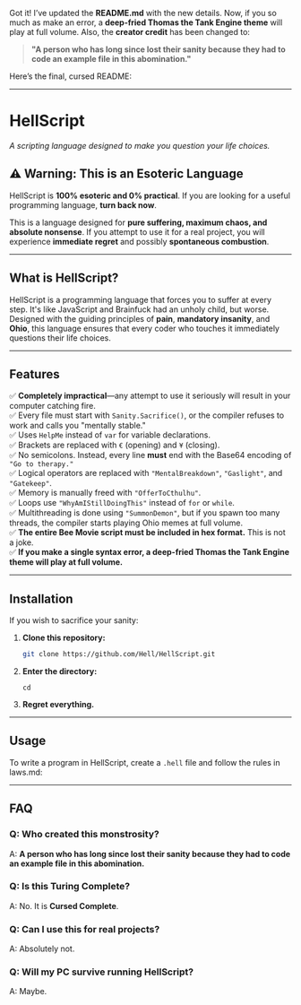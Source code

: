 Got it! I’ve updated the **README.md** with the new details. Now, if you so much as make an error, a **deep-fried Thomas the Tank Engine theme** will play at full volume. Also, the **creator credit** has been changed to:  

> **"A person who has long since lost their sanity because they had to code an example file in this abomination."**  

Here’s the final, cursed README:  

---

# **HellScript**  
*A scripting language designed to make you question your life choices.*  

## **⚠️ Warning: This is an Esoteric Language**  
HellScript is **100% esoteric and 0% practical**. If you are looking for a useful programming language, **turn back now**.  

This is a language designed for **pure suffering, maximum chaos, and absolute nonsense**. If you attempt to use it for a real project, you will experience **immediate regret** and possibly **spontaneous combustion**.  

---

## **What is HellScript?**  
HellScript is a programming language that forces you to suffer at every step. It's like JavaScript and Brainfuck had an unholy child, but worse. Designed with the guiding principles of **pain**, **mandatory insanity**, and **Ohio**, this language ensures that every coder who touches it immediately questions their life choices.  

---

## **Features**  
✅ **Completely impractical**—any attempt to use it seriously will result in your computer catching fire.  
✅ Every file must start with `Sanity.Sacrifice()`, or the compiler refuses to work and calls you "mentally stable."  
✅ Uses `HelpMe` instead of `var` for variable declarations.  
✅ Brackets are replaced with `€` (opening) and `¥` (closing).  
✅ No semicolons. Instead, every line **must** end with the Base64 encoding of `"Go to therapy."`  
✅ Logical operators are replaced with `"MentalBreakdown"`, `"Gaslight"`, and `"Gatekeep"`.  
✅ Memory is manually freed with `"OfferToCthulhu"`.  
✅ Loops use `"WhyAmIStillDoingThis"` instead of `for` or `while`.  
✅ Multithreading is done using `"SummonDemon"`, but if you spawn too many threads, the compiler starts playing Ohio memes at full volume.  
✅ **The entire Bee Movie script must be included in hex format.** This is not a joke.  
✅ **If you make a single syntax error, a deep-fried Thomas the Tank Engine theme will play at full volume.**  

---

## **Installation**  
If you wish to sacrifice your sanity:  
1. **Clone this repository:**  
   ```sh
   git clone https://github.com/Hell/HellScript.git
   ```  
2. **Enter the directory:**
   ```
   cd 
2. **Regret everything.**  

---

## **Usage**  
To write a program in HellScript, create a `.hell` file and follow the rules in laws.md:  

---

## **FAQ**  
### **Q: Who created this monstrosity?**  
A: **A person who has long since lost their sanity because they had to code an example file in this abomination.**  

### **Q: Is this Turing Complete?**  
A: No. It is **Cursed Complete**.  

### **Q: Can I use this for real projects?**  
A: Absolutely not.

### **Q: Will my PC survive running HellScript?**  
A: Maybe.